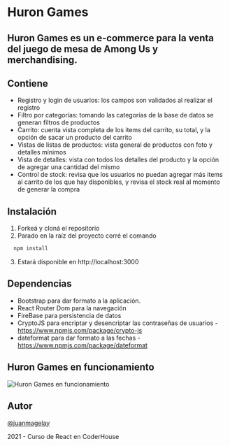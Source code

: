 # Huron Games
## Huron Games es un e-commerce para la venta del juego de mesa de Among Us y merchandising.

## Contiene

- Registro y login de usuarios: los campos son validados al realizar el registro
- Filtro por categorías: tomando las categorías de la base de datos se generan filtros de productos
- Carrito: cuenta vista completa de los items del carrito, su total, y la opción de sacar un producto del carrito
- Vistas de listas de productos: vista general de productos con foto y detalles mínimos
- Vista de detalles: vista con todos los detalles del producto y la opción de agregar una cantidad del mismo
- Control de stock: revisa que los usuarios no puedan agregar más items al carrito de los que hay disponibles, y revisa el stock real al momento de generar la compra

## Instalación

1. Forkeá y cloná el repositorio
2. Parado en la raíz del proyecto corré el comando

```bash
  npm install
```
3. Estará disponible en http://localhost:3000

## Dependencias
- Bootstrap para dar formato a la aplicación.
- React Router Dom para la navegación
- FireBase para persistencia de datos
- CryptoJS para encriptar y desencriptar las contraseñas de usuarios - https://www.npmjs.com/package/crypto-js
- dateformat para dar formato a las fechas - https://www.npmjs.com/package/dateformat

## Huron Games en funcionamiento
![Huron Games en funcionamiento](https://github.com/juanmagelay/amongus-react/master/huronFuncionamiento.gif)

## Autor
[@juanmagelay](https://www.github.com/juanmagelay)

2021 - Curso de React en CoderHouse

